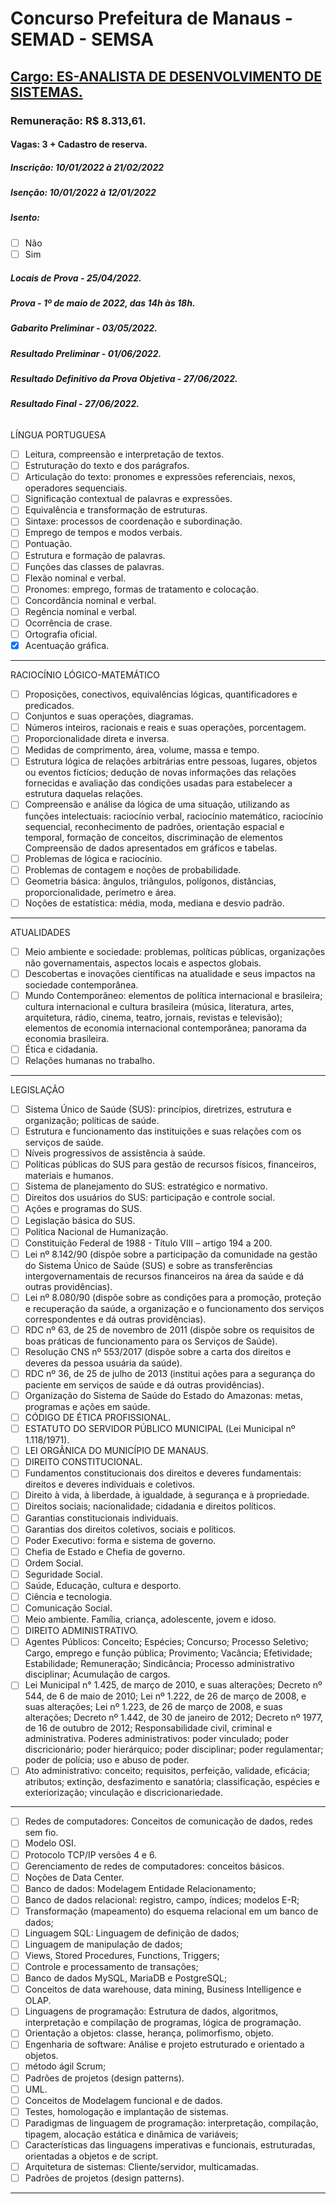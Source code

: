 # Concurso Prefeitura de Manaus - SEMAD - SEMSA

## [Cargo: ES-ANALISTA DE DESENVOLVIMENTO DE SISTEMAS.](https://conhecimento.fgv.br/concursos/semad22/002)

### Remuneração: R$ 8.313,61.

#### Vagas: 3 + Cadastro de reserva.

##### Inscrição: 10/01/2022 à 21/02/2022
##### Isenção: 10/01/2022 à 12/01/2022 
##### Isento:
* [ ] Não 
* [ ] Sim
##### Locais de Prova - 25/04/2022.
##### Prova - 1º de maio de 2022, das 14h às 18h.
##### Gabarito Preliminar - 03/05/2022.
##### Resultado Preliminar - 01/06/2022.
##### Resultado Definitivo da Prova Objetiva - 27/06/2022.
##### Resultado Final - 27/06/2022.

###### 

LÍNGUA PORTUGUESA 

* [ ] Leitura, compreensão e interpretação de textos.
* [ ] Estruturação do texto e dos parágrafos.
* [ ] Articulação do texto: pronomes e expressões referenciais, nexos, operadores sequenciais.
* [ ] Significação contextual de palavras e expressões. 
* [ ] Equivalência e transformação de estruturas.
* [ ] Sintaxe: processos de coordenação e subordinação.
* [ ] Emprego de tempos e modos verbais.
* [ ] Pontuação.
* [ ] Estrutura e formação de palavras.
* [ ] Funções das classes de palavras.
* [ ] Flexão nominal e verbal.
* [ ] Pronomes: emprego, formas de tratamento e colocação.
* [ ] Concordância nominal e verbal.
* [ ] Regência nominal e verbal.
* [ ] Ocorrência de crase.
* [ ] Ortografia oficial.
* [x] Acentuação gráfica. 
-----------------------------------------------------------------------------------------------------------------------------

RACIOCÍNIO LÓGICO-MATEMÁTICO 
* [ ] Proposições, conectivos, equivalências lógicas, quantificadores e predicados.
* [ ] Conjuntos e suas operações, diagramas. 
* [ ] Números inteiros, racionais e reais e suas operações, porcentagem.
* [ ] Proporcionalidade direta e inversa.
* [ ] Medidas de comprimento, área, volume, massa e tempo.
* [ ] Estrutura lógica de relações arbitrárias entre pessoas, lugares, objetos ou eventos fictícios; dedução de novas informações das relações fornecidas e avaliação das condições usadas para estabelecer a estrutura daquelas relações.
* [ ] Compreensão e análise da lógica de uma situação, utilizando as funções intelectuais: raciocínio verbal, raciocínio matemático, raciocínio sequencial, reconhecimento de padrões, orientação espacial e temporal, formação de conceitos, discriminação de elementos Compreensão de dados apresentados em 
gráficos e tabelas.
* [ ] Problemas de lógica e raciocínio.
* [ ] Problemas de contagem e noções de probabilidade.
* [ ] Geometria básica: ângulos, triângulos, polígonos, distâncias, proporcionalidade, perímetro e área.
* [ ] Noções de estatística: média, moda, mediana e desvio padrão.

-----------------------------------------------------------------------------------------------------------------------------

ATUALIDADES
* [ ] Meio ambiente e sociedade: problemas, políticas públicas, organizações não governamentais, aspectos locais e 
aspectos globais.
* [ ] Descobertas e inovações científicas na atualidade e seus impactos na sociedade contemporânea. 
* [ ] Mundo Contemporâneo: elementos de política internacional e brasileira; cultura internacional e cultura brasileira 
(música, literatura, artes, arquitetura, rádio, cinema, teatro, jornais, revistas e televisão); elementos de economia 
internacional contemporânea; panorama da economia brasileira.
* [ ] Ética e cidadania.
* [ ] Relações humanas no trabalho.

-----------------------------------------------------------------------------------------------------------------------------

LEGISLAÇÃO 
* [ ] Sistema Único de Saúde (SUS): princípios, diretrizes, estrutura e organização; políticas de saúde.
* [ ] Estrutura e funcionamento das instituições e suas relações com os serviços de saúde.
* [ ] Níveis progressivos de assistência à saúde. 
* [ ] Políticas públicas do SUS para gestão de recursos físicos, financeiros, materiais e humanos.
* [ ] Sistema de planejamento do SUS: estratégico e normativo.
* [ ] Direitos dos usuários do SUS: participação e controle social.
* [ ]  Ações e programas do SUS.
* [ ] Legislação básica do SUS.
* [ ] Política Nacional de Humanização.
* [ ] Constituição Federal de 1988 - Título VIII – artigo 194 a 200.
* [ ] Lei nº 8.142/90 (dispõe sobre a participação da comunidade na gestão do Sistema Único de Saúde (SUS) e 
sobre as transferências intergovernamentais de recursos financeiros na área da saúde e dá outras providências).
* [ ] Lei nº 8.080/90 (dispõe sobre as condições para a promoção, proteção e recuperação da saúde, a organização e o 
funcionamento dos serviços correspondentes e dá outras providências).
* [ ] RDC nº 63, de 25 de novembro de 2011 (dispõe sobre os requisitos de boas práticas de funcionamento para os Serviços de Saúde).
* [ ] Resolução CNS nº 553/2017 (dispõe sobre a carta dos direitos e deveres da pessoa usuária da saúde).
* [ ] RDC nº 36, de 25 de julho de 2013 (institui ações para a segurança do paciente em serviços de saúde e dá outras providências).
* [ ] Organização do Sistema de Saúde do Estado do Amazonas: metas, programas e ações em saúde.
* [ ] CÓDIGO DE ÉTICA PROFISSIONAL.
* [ ] ESTATUTO DO SERVIDOR PÚBLICO MUNICIPAL (Lei Municipal nº 1.118/1971).
* [ ] LEI ORGÂNICA DO MUNICÍPIO DE MANAUS.
* [ ] DIREITO CONSTITUCIONAL.
* [ ] Fundamentos constitucionais dos direitos e deveres fundamentais: direitos e deveres individuais e 
coletivos.
* [ ] Direito à vida, à liberdade, à igualdade, à segurança e à propriedade.
* [ ] Direitos sociais; nacionalidade; cidadania e direitos políticos.
* [ ] Garantias constitucionais individuais.
* [ ] Garantias dos direitos coletivos, sociais e políticos.
* [ ] Poder Executivo: forma e sistema de governo.
* [ ] Chefia de Estado e Chefia de governo.
* [ ] Ordem Social.
* [ ] Seguridade Social. 
* [ ] Saúde, Educação, cultura e desporto.
* [ ] Ciência e tecnologia.
* [ ] Comunicação Social.
* [ ] Meio ambiente. Família, criança, adolescente, jovem e idoso.
* [ ] DIREITO ADMINISTRATIVO.
* [ ] Agentes Públicos: Conceito; Espécies; Concurso; Processo Seletivo; Cargo, emprego e função pública; Provimento; Vacância; Efetividade; Estabilidade; Remuneração; 
Sindicância; Processo administrativo disciplinar; Acumulação de cargos.
* [ ] Lei Municipal n° 1.425, de março de 2010, e suas alterações; Decreto nº 544, de 6 de maio de 2010; Lei nº 1.222, de 26 de março de 2008, e suas alterações; Lei 
nº 1.223, de 26 de março de 2008, e suas alterações; Decreto nº 1.442, de 30 de janeiro de 2012; Decreto nº 1977, de 16 de outubro de 2012; Responsabilidade civil, criminal e administrativa. Poderes administrativos: poder vinculado; poder discricionário; poder hierárquico; poder disciplinar; poder regulamentar; poder de polícia; uso e abuso de poder.
* [ ] Ato administrativo: conceito; requisitos, perfeição, validade, eficácia; atributos; extinção, desfazimento e 
sanatória; classificação, espécies e exteriorização; vinculação e discricionariedade.

-----------------------------------------------------------------------------------------------------------------------------

* [ ] Redes de computadores: Conceitos de comunicação de dados, redes sem fio.
* [ ] Modelo OSI.
* [ ] Protocolo TCP/IP versões 4 e 6.
* [ ] Gerenciamento de redes de computadores: conceitos básicos.
* [ ] Noções de Data Center.
* [ ] Banco de dados: Modelagem Entidade Relacionamento;
* [ ] Banco de dados relacional: registro, campo, índices; modelos E-R;
* [ ] Transformação (mapeamento) do esquema relacional em um banco de dados;
* [ ] Linguagem SQL: Linguagem de definição de dados;
* [ ] Linguagem de manipulação de dados;
* [ ] Views, Stored Procedures, Functions, Triggers;
* [ ] Controle e processamento de transações;
* [ ] Banco de dados MySQL, MariaDB e PostgreSQL;
* [ ] Conceitos de data warehouse, data mining, Business Intelligence e OLAP.
* [ ] Linguagens de programação: Estrutura de dados, algoritmos, interpretação e compilação de programas, lógica de programação.
* [ ] Orientação a objetos: classe, herança, polimorfismo, objeto.
* [ ] Engenharia de software: Análise e projeto estruturado e orientado a objetos.
* [ ] método ágil Scrum;
* [ ] Padrões de projetos (design patterns).
* [ ] UML.
* [ ] Conceitos de Modelagem funcional e de dados.
* [ ] Testes, homologação e implantação de sistemas.
* [ ] Paradigmas de linguagem de programação: interpretação, compilação, tipagem, alocação estática e dinâmica de variáveis;
* [ ] Características das linguagens imperativas e funcionais, estruturadas, orientadas a objetos e de script.
* [ ] Arquitetura de sistemas: Cliente/servidor, multicamadas.
* [ ] Padrões de projetos (design patterns).
-----------------------------------------------------------------------------------------------------------------------------------
